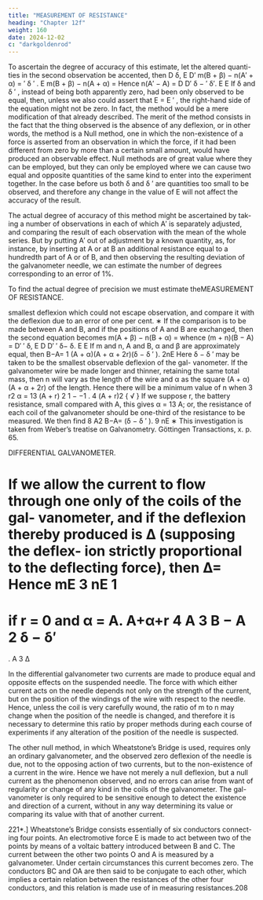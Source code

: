 ```yaml
---
title: "MEASUREMENT OF RESISTANCE"
heading: "Chapter 12f"
weight: 160
date: 2024-12-02
c: "darkgoldenrod"
---
```




To ascertain the degree of accuracy of this estimate, let the altered quanti-
ties in the second observation be accented, then
D
δ,
E
D′
m(B + β) − n(A′ + α) = ′ δ ′ .
E
m(B + β) − n(A + α) =
Hence
n(A′ − A) =
D
D′
δ − ′ δ′.
E
E
If δ and δ ′ , instead of being both apparently zero, had been only observed
to be equal, then, unless we also could assert that E = E ′ , the right-hand
side of the equation might not be zero. In fact, the method would be a mere
modification of that already described.
The merit of the method consists in the fact that the thing observed is the
absence of any deflexion, or in other words, the method is a Null method,
one in which the non-existence of a force is asserted from an observation in
which the force, if it had been different from zero by more than a certain
small amount, would have produced an observable effect.
Null methods are of great value where they can be employed, but they can
only be employed where we can cause two equal and opposite quantities of
the same kind to enter into the experiment together.
In the case before us both δ and δ ′ are quantities too small to be observed,
and therefore any change in the value of E will not affect the accuracy of the
result.

The actual degree of accuracy of this method might be ascertained by tak-
ing a number of observations in each of which A′ is separately adjusted, and
comparing the result of each observation with the mean of the whole series.
But by putting A′ out of adjustment by a known quantity, as, for instance,
by inserting at A or at B an additional resistance equal to a hundredth part
of A or of B, and then observing the resulting deviation of the galvanometer
needle, we can estimate the number of degrees corresponding to an error of 1%.

To find the actual degree of precision we must estimate theMEASUREMENT OF RESISTANCE.

smallest deflexion which could not escape observation, and compare it with
the deflexion due to an error of one per cent.
∗
If the comparison is to be made between A and B, and if the positions of
A and B are exchanged, then the second equation becomes
m(A + β) − n(B + α) =
whence
(m + n)(B − A) =
D′ ′
δ,
E
D
D′ ′
δ−
δ.
E
E
If m and n, A and B, α and β are approximately equal, then
B−A=
1
(A + α)(A + α + 2r)(δ − δ ′ ).
2nE
Here δ − δ ′ may be taken to be the smallest observable deflexion of the gal-
vanometer.
If the galvanometer wire be made longer and thinner, retaining the same
total mass, then n will vary as the length of the wire and α as the square
(A + α)(A + α + 2r)
of the length. Hence there will be a minimum value of
n
when
3 r2
α = 13 (A + r) 2 1 −
−1 .
4 (A + r)2
{ √
}
If we suppose r, the battery resistance, small compared with A, this gives
α = 13 A;
or, the resistance of each coil of the galvanometer should be one-third of the
resistance to be measured.
We then find
8 A2
B−A=
(δ − δ ′ ).
9 nE
∗
This investigation is taken from Weber’s treatise on Galvanometry. Göttingen Transactions,
x. p. 65.

DIFFERENTIAL GALVANOMETER.

If we allow the current to flow through one only of the coils of the gal-
vanometer, and if the deflexion thereby produced is Δ (supposing the deflex-
ion strictly proportional to the deflecting force), then
Δ=
Hence
mE
3 nE
1
=
if r = 0 and α = A.
A+α+r 4 A
3
B − A 2 δ − δ′
=
.
A
3 Δ


In the differential galvanometer two currents are made to produce equal
and opposite effects on the suspended needle. The force with which either
current acts on the needle depends not only on the strength of the current,
but on the position of the windings of the wire with respect to the needle.
Hence, unless the coil is very carefully wound, the ratio of m to n may change
when the position of the needle is changed, and therefore it is necessary to
determine this ratio by proper methods during each course of experiments if
any alteration of the position of the needle is suspected.

The other null method, in which Wheatstone’s Bridge is used, requires only
an ordinary galvanometer, and the observed zero deflexion of the needle is
due, not to the opposing action of two currents, but to the non-existence of
a current in the wire. Hence we have not merely a null deflexion, but a null
current as the phenomenon observed, and no errors can arise from want of
regularity or change of any kind in the coils of the galvanometer. The gal-
vanometer is only required to be sensitive enough to detect the existence and
direction of a current, without in any way determining its value or comparing
its value with that of another current.

221*.] Wheatstone’s Bridge consists essentially of six conductors connect-
ing four points. An electromotive force E is made to act between two of the
points by means of a voltaic battery introduced between B and C. The current
between the other two points O and A is measured by a galvanometer.
Under certain circumstances this current becomes zero. The conductors
BC and OA are then said to be conjugate to each other, which implies a
certain relation between the resistances of the other four conductors, and this
relation is made use of in measuring resistances.208

